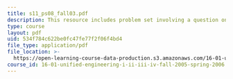 ```yaml
---
title: s11_ps08_fall03.pdf
description: This resource includes problem set involving a question on LCR Circuits.
type: course
layout: pdf
uid: 534f784c622be0fc47fe77f2f06f4bd4
file_type: application/pdf
file_location: >-
  https://open-learning-course-data-production.s3.amazonaws.com/16-01-unified-engineering-i-ii-iii-iv-fall-2005-spring-2006/534f784c622be0fc47fe77f2f06f4bd4_s11_ps08_fall03.pdf
course_id: 16-01-unified-engineering-i-ii-iii-iv-fall-2005-spring-2006
---
```

